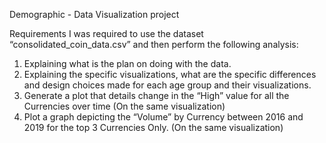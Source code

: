 Demographic - Data Visualization project

Requirements
I was required to use the dataset “consolidated_coin_data.csv” and then perform the following analysis:

1. Explaining what is the plan on doing with the data. 
2. Explaining the specific visualizations, what are the specific differences and
design choices made for each age group and their visualizations.
3. Generate a plot that details change in the “High” value for all the Currencies over
time (On the same visualization)
4. Plot a graph depicting the “Volume” by Currency between 2016 and 2019 for the
top 3 Currencies Only. (On the same visualization)

